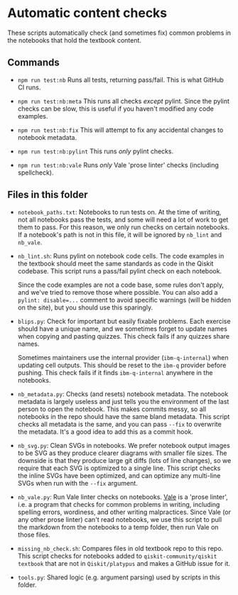 # Automatic content checks

These scripts automatically check (and sometimes fix) common problems in
the notebooks that hold the textbook content.

## Commands

- `npm run test:nb`
  Runs all tests, returning pass/fail. This is what GitHub CI runs.

- `npm run test:nb:meta`
  This runs all checks _except_ pylint. Since the pylint checks can be
  slow, this is useful if you haven't modified any code examples.

- `npm run test:nb:fix`
  This will attempt to fix any accidental changes to notebook metadata.

- `npm run test:nb:pylint`
  This runs _only_ pylint checks.

- `npm run test:nb:vale`
  Runs _only_ Vale 'prose linter' checks (including spellcheck).

## Files in this folder

- `notebook_paths.txt`: Notebooks to run tests on.
  At the time of writing, not all notebooks pass the tests, and some will
  need a lot of work to get them to pass. For this reason, we only run
  checks on certain notebooks. If a notebook's path is not in this file,
  it will be ignored by `nb_lint` and `nb_vale`.

- `nb_lint.sh`: Runs pylint on notebook code cells.
  The code examples in the textbook should meet the same standards as
  code in the Qiskit codebase. This script runs a pass/fail pylint check
  on each notebook.

  Since the code examples are not a code base, some rules don't apply,
  and we've tried to remove those where possible. You can also add a `
  pylint: disable=...` comment to avoid specific warnings (will be hidden
  on the site), but you should use this sparingly.

- `blips.py`: Check for important but easily fixable problems.
  Each exercise should have a unique name, and we sometimes forget to update
  names when copying and pasting quizzes. This check fails if any quizzes
  share names.

  Sometimes maintainers use the internal provider (`ibm-q-internal`) when
  updating cell outputs. This should be reset to the `ibm-q` provider before
  pushing. This check fails if it finds `ibm-q-internal` anywhere in the
  notebooks.

- `nb_metadata.py`: Checks (and resets) notebook metadata.
  The notebook metadata is largely useless and just tells you the
  environment of the last person to open the notebook. This makes commits
  messy, so all notebooks in the repo should have the same bland metadata.
  This script checks all metadata is the same, and you can pass `--fix`
  to overwrite the metadata. It's a good idea to add this as a commit
  hook.

- `nb_svg.py`: Clean SVGs in notebooks.
  We prefer notebook output images to be SVG as they produce clearer
  diagrams with smaller file sizes. The downside is that they produce
  large git diffs (lots of line changes), so we require that each SVG is
  optimized to a single line. This script checks the inline SVGs have been
  optimized, and can optimize any multi-line SVGs when run with the `--fix`
  argument.

- `nb_vale.py`: Run Vale linter checks on notebooks.
  [Vale](https://vale.sh/) is a 'prose linter', i.e. a program that checks
  for common problems in writing, including spelling errors, wordiness, and
  other writing malpractices. Since Vale (or any other prose linter) can't read
  notebooks, we use this script to pull the markdown from the notebooks to a
  temp folder, then run Vale on those files.

- `missing_nb_check.sh`: Compares files in old textbook repo to this repo.
  This script checks for notebooks added to `qiskit-community/qiskit
  textbook` that are not in `Qiskit/platypus` and makes a GitHub issue
  for it.

- `tools.py`: Shared logic (e.g. argument parsing) used by scripts in this
  folder.
